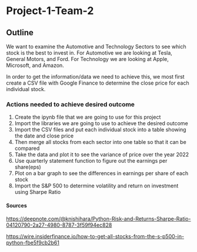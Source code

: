 # Project-1-Team-2

## Outline

We want to examine the Automotive and Technology Sectors to see which stock is the best to invest in.
For Automotive we are looking at Tesla, General Motors, and Ford.
For Technology we are looking at Apple, Microsoft, and Amazon.

In order to get the information/data we need to achieve this, we most first create a CSV file with Google Finance to determine the close price for each individual stock.

### Actions needed to achieve desired outcome

1. Create the ipynb file that we are going to use for this project
2. Import the libraries we are going to use to achieve the desired outcome
3. Import the CSV files and put each individual stock into a table showing the date and close price
4. Then merge all stocks from each sector into one table so that it can be compared
5. Take the data and plot it to see the variance of price over the year 2022
6. Use quarterly statement function to figure out the earnings per share(eps)
7. Plot on a bar graph to see the differences in earnings per share of each stock
8. Import the S&P 500 to determine volatility and return on investment using Sharpe Ratio


#### Sources

https://deepnote.com/@knishihara/Python-Risk-and-Returns-Sharpe-Ratio-04120790-2a27-4980-8787-3f59f94ec828

https://wire.insiderfinance.io/how-to-get-all-stocks-from-the-s-p500-in-python-fbe5f9cb2b61
